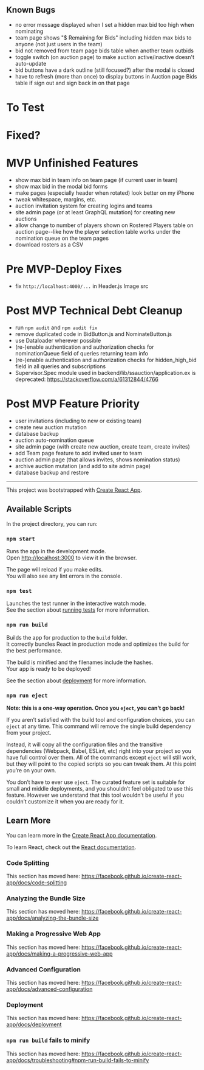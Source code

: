 ## Known Bugs
- no error message displayed when I set a hidden max bid too high when nominating
- team page shows "$ Remaining for Bids" including hidden max bids to anyone (not just users in the team)
- bid not removed from team page bids table when another team outbids
- toggle switch (on auction page) to make auction active/inactive doesn't auto-update
- bid buttons have a dark outline (still focused?) after the modal is closed
- have to refresh (more than once) to display buttons in Auction page Bids table if sign out and sign back in on that page

# To Test

# Fixed?

# MVP Unfinished Features
- show max bid in team info on team page (if current user in team)
- show max bid in the modal bid forms
- make pages (especially header when rotated) look better on my iPhone
- tweak whitespace, margins, etc.
- auction invitation system for creating logins and teams
- site admin page (or at least GraphQL mutation) for creating new auctions
- allow change to number of players shown on Rostered Players table on auction page--like how the player selection table works under the nomination queue on the team pages
- download rosters as a CSV

# Pre MVP-Deploy Fixes
- fix `http://localhost:4000/...` in Header.js Image src

# Post MVP Technical Debt Cleanup
- run `npm audit` and `npm audit fix`
- remove duplicated code in BidButton.js and NominateButton.js
- use Dataloader wherever possible
- (re-)enable authentication and authorization checks for nominationQueue field of queries returning team info
- (re-)enable authentication and authorization checks for hidden_high_bid field in all queries and subscriptions
- Supervisor.Spec module used in backend/lib/ssauction/application.ex is deprecated: https://stackoverflow.com/a/61312844/4766

# Post MVP Feature Priority
- user invitations (including to new or existing team)
- create new auction mutation
- database backup
- auction auto-nomination queue
- site admin page (with create new auction, create team, create invites)
- add Team page feature to add invited user to team
- auction admin page (that allows invites, shows nomination status)
- archive auction mutation (and add to site admin page)
- database backup and restore

----

This project was bootstrapped with [Create React App](https://github.com/facebook/create-react-app).

## Available Scripts

In the project directory, you can run:

### `npm start`

Runs the app in the development mode.<br>
Open [http://localhost:3000](http://localhost:3000) to view it in the browser.

The page will reload if you make edits.<br>
You will also see any lint errors in the console.

### `npm test`

Launches the test runner in the interactive watch mode.<br>
See the section about [running tests](https://facebook.github.io/create-react-app/docs/running-tests) for more information.

### `npm run build`

Builds the app for production to the `build` folder.<br>
It correctly bundles React in production mode and optimizes the build for the best performance.

The build is minified and the filenames include the hashes.<br>
Your app is ready to be deployed!

See the section about [deployment](https://facebook.github.io/create-react-app/docs/deployment) for more information.

### `npm run eject`

**Note: this is a one-way operation. Once you `eject`, you can’t go back!**

If you aren’t satisfied with the build tool and configuration choices, you can `eject` at any time. This command will remove the single build dependency from your project.

Instead, it will copy all the configuration files and the transitive dependencies (Webpack, Babel, ESLint, etc) right into your project so you have full control over them. All of the commands except `eject` will still work, but they will point to the copied scripts so you can tweak them. At this point you’re on your own.

You don’t have to ever use `eject`. The curated feature set is suitable for small and middle deployments, and you shouldn’t feel obligated to use this feature. However we understand that this tool wouldn’t be useful if you couldn’t customize it when you are ready for it.

## Learn More

You can learn more in the [Create React App documentation](https://facebook.github.io/create-react-app/docs/getting-started).

To learn React, check out the [React documentation](https://reactjs.org/).

### Code Splitting

This section has moved here: https://facebook.github.io/create-react-app/docs/code-splitting

### Analyzing the Bundle Size

This section has moved here: https://facebook.github.io/create-react-app/docs/analyzing-the-bundle-size

### Making a Progressive Web App

This section has moved here: https://facebook.github.io/create-react-app/docs/making-a-progressive-web-app

### Advanced Configuration

This section has moved here: https://facebook.github.io/create-react-app/docs/advanced-configuration

### Deployment

This section has moved here: https://facebook.github.io/create-react-app/docs/deployment

### `npm run build` fails to minify

This section has moved here: https://facebook.github.io/create-react-app/docs/troubleshooting#npm-run-build-fails-to-minify
